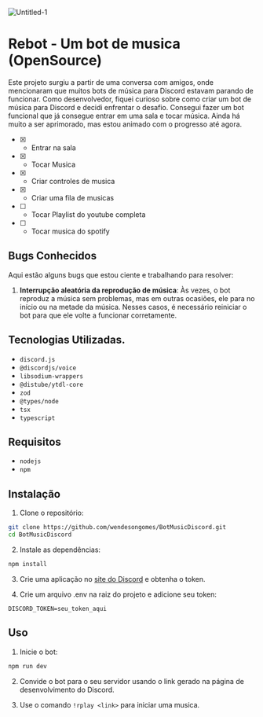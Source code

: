 ![Untitled-1](https://github.com/wendesongomes/rebot/assets/82889172/e1e9df27-8a14-454b-8b77-9127bb22ed13)

# Rebot - Um bot de musica (OpenSource)

Este projeto surgiu a partir de uma conversa com amigos, onde mencionaram que muitos bots de música para Discord estavam parando de funcionar. Como desenvolvedor, fiquei curioso sobre como criar um bot de música para Discord e decidi enfrentar o desafio. Consegui fazer um bot funcional que já consegue entrar em uma sala e tocar música. Ainda há muito a ser aprimorado, mas estou animado com o progresso até agora.

- [x]  - Entrar na sala
- [x]  - Tocar Musica
- [x]  - Criar controles de musica
- [x]  - Criar uma fila de musicas
- [ ]  - Tocar Playlist do youtube completa
- [ ]  - Tocar musica do spotify

## Bugs Conhecidos

Aqui estão alguns bugs que estou ciente e trabalhando para resolver:

1. **Interrupção aleatória da reprodução de música**: Às vezes, o bot reproduz a música sem problemas, mas em outras ocasiões, ele para no início ou na metade da música. Nesses casos, é necessário reiniciar o bot para que ele volte a funcionar corretamente.

## Tecnologias Utilizadas.

- `discord.js`
- `@discordjs/voice`
- `libsodium-wrappers`
- `@distube/ytdl-core`
- `zod`
- `@types/node`
- `tsx`
- `typescript`

## Requisitos

- `nodejs`
- `npm`

## Instalação

1. Clone o repositório:
```sh
git clone https://github.com/wendesongomes/BotMusicDiscord.git
cd BotMusicDiscord
```

2. Instale as dependências:
```sh
npm install
```

3. Crie uma aplicação no [site do Discord](https://discord.com/developers/applications) e obtenha o token.

4. Crie um arquivo .env na raiz do projeto e adicione seu token:
```
DISCORD_TOKEN=seu_token_aqui
```

## Uso

1. Inicie o bot:

```sh
npm run dev
```

2. Convide o bot para o seu servidor usando o link gerado na página de desenvolvimento do Discord.

3. Use o comando `!rplay <link>` para iniciar uma musica.

